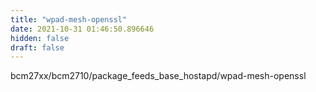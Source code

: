 ```yaml
---
title: "wpad-mesh-openssl"
date: 2021-10-31 01:46:50.896646
hidden: false
draft: false
---
```


bcm27xx/bcm2710/package_feeds_base_hostapd/wpad-mesh-openssl


